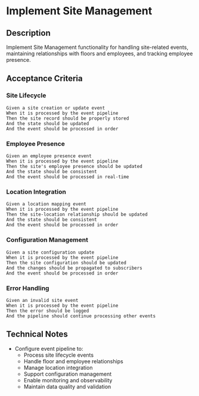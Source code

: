 # Implement Site Management

## Description
Implement Site Management functionality for handling site-related events, maintaining relationships with floors and employees, and tracking employee presence.

## Acceptance Criteria

### Site Lifecycle
```gherkin
Given a site creation or update event
When it is processed by the event pipeline
Then the site record should be properly stored
And the state should be updated
And the event should be processed in order
```

### Employee Presence
```gherkin
Given an employee presence event
When it is processed by the event pipeline
Then the site's employee presence should be updated
And the state should be consistent
And the event should be processed in real-time
```

### Location Integration
```gherkin
Given a location mapping event
When it is processed by the event pipeline
Then the site-location relationship should be updated
And the state should be consistent
And the event should be processed in order
```

### Configuration Management
```gherkin
Given a site configuration update
When it is processed by the event pipeline
Then the site configuration should be updated
And the changes should be propagated to subscribers
And the event should be processed in order
```

### Error Handling
```gherkin
Given an invalid site event
When it is processed by the event pipeline
Then the error should be logged
And the pipeline should continue processing other events
```

## Technical Notes
- Configure event pipeline to:
  - Process site lifecycle events
  - Handle floor and employee relationships
  - Manage location integration
  - Support configuration management
  - Enable monitoring and observability
  - Maintain data quality and validation 